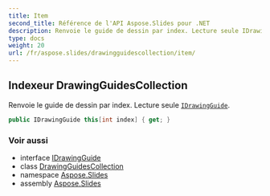```yaml
---
title: Item
second_title: Référence de l'API Aspose.Slides pour .NET
description: Renvoie le guide de dessin par index. Lecture seule IDrawingGuide aspose.slides/idrawingguide.
type: docs
weight: 20
url: /fr/aspose.slides/drawingguidescollection/item/
---
```


## Indexeur DrawingGuidesCollection

Renvoie le guide de dessin par index. Lecture seule [`IDrawingGuide`](../../idrawingguide).

```csharp
public IDrawingGuide this[int index] { get; }
```

### Voir aussi

* interface [IDrawingGuide](../../idrawingguide)
* class [DrawingGuidesCollection](../../drawingguidescollection)
* namespace [Aspose.Slides](../../drawingguidescollection)
* assembly [Aspose.Slides](../../../)

<!-- NE PAS MODIFIER : généré par xmldocmd pour Aspose.Slides.dll -->
